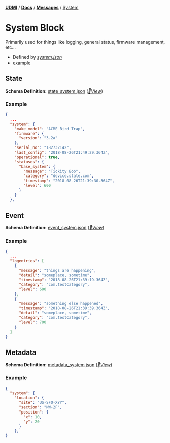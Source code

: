 [**UDMI**](../../) / [**Docs**](../) / [**Messages**](./) / [System](#)

# System Block

Primarily used for things like logging, general status, firmware management, etc...

* Defined by [<em>system.json</em>](../../schema/state_system.json)
* [example](../../tests/state.tests/example.json)

## State

**Schema Definition:** [state_system.json](../../schema/state_system.json)
 ([_🧬View_](../../gencode/docs/state.html#system))

### Example
```json
{
  ...
  "system": {
    "make_model": "ACME Bird Trap",
    "firmware": {
      "version": "3.2a"
    },
    "serial_no": "182732142",
    "last_config": "2018-08-26T21:49:29.364Z",
    "operational": true,
    "statuses": {
      "base_system": {
        "message": "Tickity Boo",
        "category": "device.state.com",
        "timestamp": "2018-08-26T21:39:30.364Z",
        "level": 600
      }
    }
  },
```

## Event

**Schema Definition:** [event_system.json](../../schema/event_system.json)
 ([_🧬View_](../../gencode/docs/event_system.html))

### Example
```json
{
  ...
  "logentries": [
    {
      "message": "things are happening",
      "detail": "someplace, sometime",
      "timestamp": "2018-08-26T21:39:19.364Z",
      "category": "com.testCategory",
      "level": 600
    },
    {
      "message": "something else happened",
      "timestamp": "2018-08-26T21:39:39.364Z",
      "detail": "someplace, sometime",
      "category": "com.testCategory",
      "level": 700
    }
  ]
}

```

## Metadata

**Schema Definition:** [metadata_system.json](../../schema/metadata_system.json)
 ([_🧬View_](../../gencode/docs/metadata.html#system))

### Example
```JSON
{
  "system": {
    "location": {
      "site": "US-SFO-XYY",
      "section": "NW-2F",
      "position": {
        "x": 10,
        "y": 20
      }
    },
}
```